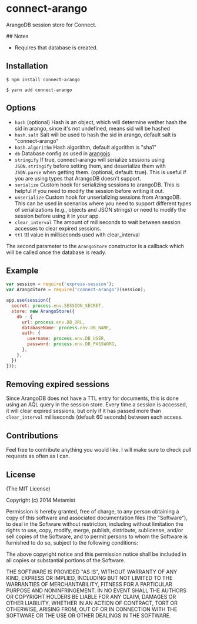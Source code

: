 connect-arango
==============

ArangoDB session store for Connect.

## Notes

* Requires that database is created.

## Installation

    $ npm install connect-arango

    $ yarn add connect-arango

## Options

  - `hash` (optional) Hash is an object, which will determine wether hash the sid in arango, since it's not undefined, means sid will be hashed
  - `hash.salt` Salt will be used to hash the sid in arango, default salt is "connect-arango"
  - `hash.algorithm` Hash algorithm, default algorithm is "sha1"
  - `db` Database config as used in [arangojs](https://arangodb.github.io/arangojs/latest/modules/_connection_.html#config)
  - `stringify` If true, connect-arango will serialize sessions using `JSON.stringify` before
                setting them, and deserialize them with `JSON.parse` when getting them.
                (optional, default: true). This is useful if you are using types that
                ArangoDB doesn't support.
  - `serialize` Custom hook for serializing sessions to arangoDB. This is helpful if you need
                to modify the session before writing it out.
  - `unserialize` Custom hook for unserializing sessions from ArangoDB. This can be used in
                scenarios where you need to support different types of serializations
                (e.g., objects and JSON strings) or need to modify the session before using
                it in your app.
  - `clear_interval` The amount of milliseconds to wait between session accesses to clear expired sessions.
  - `ttl` ttl value in milliseconds used with clear_interval

The second parameter to the `ArangoStore` constructor is a callback which will be called once the database is ready.

## Example

```javascript
var session = require('express-session');
var ArangoStore = require('connect-arango')(session);

app.use(session({
  secret: process.env.SESSION_SECRET,
  store: new ArangoStore({
    db : {
      url: process.env.DB_URL,
      databaseName: process.env.DB_NAME,
      auth: {
        username: process.env.DB_USER,
        password: process.env.DB_PASSWORD,
      },
    },
  })
}));
```

## Removing expired sessions

  Since ArangoDB does not have a TTL entry for documents, this is done using an AQL query in the session store.
  Every time a session is accessed, it will clear expired sessions, but only if it has passed more than `clear_interval` milliseconds (default 60 seconds)
  between each access.

## Contributions

  Feel free to contribute anything you would like. I will make sure to check pull requests as often as I can.

## License

(The MIT License)

Copyright (c) 2014 Metamist

Permission is hereby granted, free of charge, to any person obtaining a copy
of this software and associated documentation files (the "Software"), to deal
in the Software without restriction, including without limitation the rights
to use, copy, modify, merge, publish, distribute, sublicense, and/or sell
copies of the Software, and to permit persons to whom the Software is
furnished to do so, subject to the following conditions:

The above copyright notice and this permission notice shall be included in all
copies or substantial portions of the Software.

THE SOFTWARE IS PROVIDED "AS IS", WITHOUT WARRANTY OF ANY KIND, EXPRESS OR
IMPLIED, INCLUDING BUT NOT LIMITED TO THE WARRANTIES OF MERCHANTABILITY,
FITNESS FOR A PARTICULAR PURPOSE AND NONINFRINGEMENT. IN NO EVENT SHALL THE
AUTHORS OR COPYRIGHT HOLDERS BE LIABLE FOR ANY CLAIM, DAMAGES OR OTHER
LIABILITY, WHETHER IN AN ACTION OF CONTRACT, TORT OR OTHERWISE, ARISING FROM,
OUT OF OR IN CONNECTION WITH THE SOFTWARE OR THE USE OR OTHER DEALINGS IN THE
SOFTWARE.

